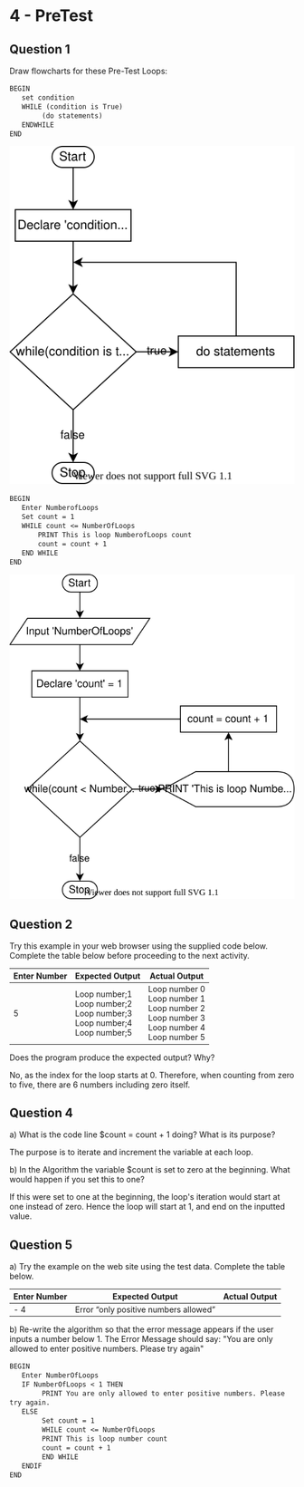 # 4 - PreTest

## Question 1

Draw flowcharts for these Pre-Test Loops: 

``` pseudocode
BEGIN
   set condition
   WHILE (condition is True)
	    (do statements)
   ENDWHILE
END
```

![diagram1](drawio/diagram1.drawio.svg)


```pseudocode
BEGIN
   Enter NumberofLoops
   Set count = 1
   WHILE count <= NumberOfLoops
       PRINT This is loop NumberofLoops count
       count = count + 1
   END WHILE
END
```

![diagram2](drawio/diagram2.drawio.svg)

## Question 2

Try this example in your web browser using the supplied code below. Complete the table below before proceeding to the next activity.

| **Enter  Number** | **Expected Output**                                          | **Actual Output**                                            |
| ----------------- | ------------------------------------------------------------ | ------------------------------------------------------------ |
| 5                 | Loop number;1 <br/>Loop number;2 <br/>Loop number;3  <br/>Loop number;4  <br/>Loop number;5 | Loop number 0 <br/>Loop number 1 <br/>Loop number 2 <br/>Loop number 3 <br/>Loop number 4 <br/>Loop number 5 |

Does the program produce the expected output? Why?

No, as the index for the loop starts at 0. Therefore, when counting from zero to five, there are 6 numbers including zero itself.



## Question 4

a) What is the code line $count = count + 1 doing? What is its purpose? 

The purpose is to iterate and increment the variable at each loop.



b) In the Algorithm the variable $count is set to zero at the beginning. What would happen if you set this to one?

If this were set to one at the beginning, the loop's iteration would start at one instead of zero. Hence the loop will start at 1, and end on the inputted value.



## Question 5

a) Try the example on the web site using the test data. Complete the table below. 

| **Enter  Number** | **Expected Output**                   | **Actual Output** |
| ----------------- | ------------------------------------- | ----------------- |
| - 4               | Error “only positive numbers allowed” |                   |

b)  Re-write the algorithm so that the error message appears if the user inputs a number below 1. The Error Message should say: "You are only allowed to enter positive numbers. Please try again"

``` pseudocode
BEGIN
   Enter NumberOfLoops
   IF NumberOfLoops < 1 THEN
   		PRINT You are only allowed to enter positive numbers. Please try again.
   ELSE
		Set count = 1
       	WHILE count <= NumberOfLoops
       	PRINT This is loop number count
       	count = count + 1
       	END WHILE
   ENDIF
END
```
